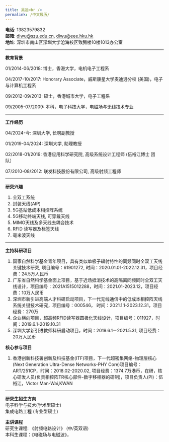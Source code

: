 ```yaml
---
title: 吴迪<br />
permalink: /中文履历/
---
```


**电话**: 13823579832 <br /> 
**邮箱**: diwu@szu.edu.cn, diwu@eee.hku.hk<br /> 
**地址**: 深圳市南山区深圳大学沧海校区致腾楼10楼1013办公室<br />     

***
**教育背景**

01/2014-06/2018:  博士，香港大学，电机电子工程系<br />	
	 
04/2017-10/2017:  Honorary Associate，威斯康星大学麦迪逊分校 (美国)，电子与计算机工程系<br /> 
      
09/2012-09/2013:  硕士，香港城市大学，电子工程系<br />  
                  	                                                   
09/2005-07/2009:  本科，电子科技大学，电磁场与无线技术专业<br />

***
**工作经历**  

04/2024-今: 深圳大学,  长聘副教授<br /> 

01/2019-04/2024: 深圳大学,  助理教授<br /> 

02/2018-01/2019: 香港应用科学研究院,  高级系统设计工程师 (伍裕江博士 团队）<br />

07/2010-08/2012: 联发科技股份有限公司,  高级射频工程师<br />

***
**研究兴趣**
                                                  
1. 全双工系统
2. 封装天线(AIP)
3. 5G基站低成本相控阵系统   
4. 5G移动终端天线, 可穿戴天线
5. MIMO天线及多天线去耦合技术
6. RFID 读写器及标签天线
7. 毫米波天线<br />

***
**主持科研项目** <br /> 
1. 国家自然科学基金青年项目，具有类似单极子辐射特性的同频同时全双工天线关键技术研究, 项目编号：61901272, 时间：2020.01.01-2022.12.31，项目经费：24.5万人民币 <br />
2. 广东省自然科学基金面上项目，基于近场抵消技术的高隔离同频同时全双工天线设计，项目编号：2021A1515012288，时间：2021.01-2023.12，项目经费：10万人民币 <br />
3. 深圳市新引进高端人才科研启动项目，下一代无线通信中的低成本相控阵天线系统关键技术研究，项目编号：000546， 时间：2021.1.1-2023.12.31，项目经费：270万 <br />
4. 企业横向项目，超高频RFID读写器圆极化天线设计，项目编号：011927，时间：2019.6.1-2019.10.31 <br />
5. 深圳大学新引进教师科研启动项目，时间：2019.6.1－2021.5.31, 项目经费： 20万人民币<br />

**核心参与项目** <br /> 
1. 香港创新科技署创新及科技基金(ITF)项目，下一代超密集网络-物理层核心(Next Generation Ultra-Dense Networks-PHY Core)项目编号：ART/251CP，时间：2018.02-2020.02, 项目经费：1374.7万港币，在研，核心研发人员(负责相控阵TR核心部件-数字移相器的研制)，项目负责人(PI)：伍裕江，Victor Man-Wai,KWAN

***
**研究生招生方向** <br /> 
电子科学与技术(学术型硕士) <br />
集成电路工程 (专业型硕士) <br />

**主讲课程** <br /> 
研究生课程: 《射频电路设计》 (中/英双语) <br />
本科生课程：《电磁场与电磁波》， <br />

